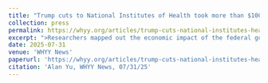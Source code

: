 ```yaml
---
title: "Trump cuts to National Institutes of Health took more than $100M out of Pa. economy, according to local researcher"
collection: press
permalink: https://whyy.org/articles/trump-cuts-national-institutes-health-nih-pennsylvania/
excerpt: ">Researchers mapped out the economic impact of the federal government canceling research grants that had already been approved. Allie Sinclair, a cognitive neuroscientist at the University of Pennsylvania, worked with other researchers to map how the research cuts impact communities outside of the individual universities and research institutions."
date: 2025-07-31
venue: 'WHYY News'
paperurl: 'https://whyy.org/articles/trump-cuts-national-institutes-health-nih-pennsylvania/'
citation: 'Alan Yu, WHYY News, 07/31/25'
---
```

